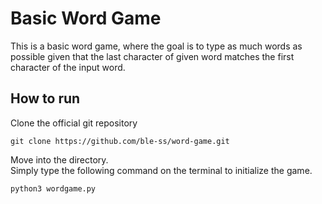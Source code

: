 # Basic Word Game

This is a basic word game, where the goal is to type as much words as possible given that the last character of given word matches the first character of the input word.

## How to run

Clone the official git repository
<pre><code id="commandToCopy">git clone https://github.com/ble-ss/word-game.git</code></pre>
Move into the directory.<Br>
Simply type the following command on the terminal to initialize the game.
<pre><code id="commandToCopy">python3 wordgame.py</code></pre>

